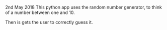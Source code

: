 2nd May 2018
This python app uses the random number generator, to think of a number between one and 10.

Then is gets the user to correctly guess it.